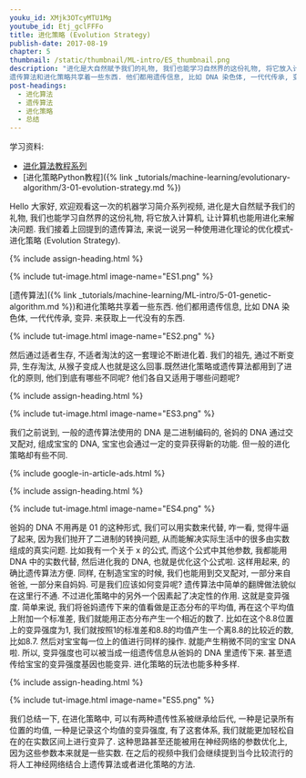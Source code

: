 ```yaml
---
youku_id: XMjk3OTcyMTU1Mg
youtube_id: Etj_gclFFFo
title: 进化策略 (Evolution Strategy)
publish-date: 2017-08-19
chapter: 5
thumbnail: /static/thumbnail/ML-intro/ES_thumbnail.png
description: "进化是大自然赋予我们的礼物, 我们也能学习自然界的这份礼物, 将它放入计算机, 让计算机也能用进化来解决问题. 我们接着上回提到的遗传算法, 来说一说另一种使用进化理论的优化模式-进化策略 (Evolution Strategy).
遗传算法和进化策略共享着一些东西. 他们都用遗传信息, 比如 DNA 染色体, 一代代传承, 变异. 来获取上一代没有的东西."
post-headings:
  - 进化算法
  - 遗传算法
  - 进化策略
  - 总结
---
```

学习资料:
  * [进化算法教程系列](https://morvanzhou.github.io/tutorials/machine-learning/evolutionary-algorithm/)
  * [进化策略Python教程]({% link _tutorials/machine-learning/evolutionary-algorithm/3-01-evolution-strategy.md %})

Hello 大家好, 欢迎观看这一次的机器学习简介系列视频, 进化是大自然赋予我们的礼物, 我们也能学习自然界的这份礼物, 将它放入计算机, 让计算机也能用进化来解决问题. 我们接着上回提到的遗传算法, 来说一说另一种使用进化理论的优化模式-进化策略 (Evolution Strategy).


{% include assign-heading.html %}


{% include tut-image.html image-name="ES1.png" %}

[遗传算法]({% link _tutorials/machine-learning/ML-intro/5-01-genetic-algorithm.md %})和进化策略共享着一些东西. 他们都用遗传信息, 比如 DNA 染色体, 一代代传承, 变异. 来获取上一代没有的东西.

{% include tut-image.html image-name="ES2.png" %}

然后通过适者生存, 不适者淘汰的这一套理论不断进化着. 我们的祖先, 通过不断变异, 生存淘汰, 从猴子变成人也就是这么回事.既然进化策略或遗传算法都用到了进化的原则, 他们到底有哪些不同呢? 他们各自又适用于哪些问题呢?


{% include assign-heading.html %}


{% include tut-image.html image-name="ES3.png" %}

我们之前说到, 一般的遗传算法使用的 DNA 是二进制编码的, 爸妈的 DNA 通过交叉配对, 组成宝宝的 DNA, 宝宝也会通过一定的变异获得新的功能. 但一般的进化策略却有些不同.




{% include google-in-article-ads.html %}


{% include assign-heading.html %}

{% include tut-image.html image-name="ES4.png" %}

爸妈的 DNA 不用再是 01 的这种形式, 我们可以用实数来代替, 咋一看, 觉得牛逼了起来, 因为我们抛开了二进制的转换问题, 从而能解决实际生活中的很多由实数组成的真实问题. 比如我有一个关于 x 的公式, 而这个公式中其他参数, 我都能用 DNA 中的实数代替, 然后进化我的 DNA, 也就是优化这个公式啦. 这样用起来, 的确比遗传算法方便. 同样, 在制造宝宝的时候, 我们也能用到交叉配对, 一部分来自爸爸, 一部分来自妈妈. 可是我们应该如何变异呢? 遗传算法中简单的翻牌做法貌似在这里行不通. 不过进化策略中的另外一个因素起了决定性的作用. 这就是变异强度. 简单来说, 我们将爸妈遗传下来的值看做是正态分布的平均值, 再在这个平均值上附加一个标准差, 我们就能用正态分布产生一个相近的数了. 比如在这个8.8位置上的变异强度为1,  我们就按照1的标准差和8.8的均值产生一个离8.8的比较近的数, 比如8.7. 然后对宝宝每一位上的值进行同样的操作. 就能产生稍微不同的宝宝 DNA 啦. 所以, 变异强度也可以被当成一组遗传信息从爸妈的 DNA 里遗传下来. 甚至遗传给宝宝的变异强度基因也能变异. 进化策略的玩法也能多种多样.



 {% include assign-heading.html %}

{% include tut-image.html image-name="ES5.png" %}

我们总结一下, 在进化策略中, 可以有两种遗传性系被继承给后代, 一种是记录所有位置的均值, 一种是记录这个均值的变异强度, 有了这套体系, 我们就能更加轻松自在的在实数区间上进行变异了. 这种思路甚至还能被用在神经网络的参数优化上, 因为这些参数本来就是一些实数. 在之后的视频中我们会继续提到当今比较流行的将人工神经网络结合上遗传算法或者进化策略的方法.
